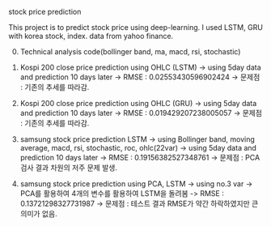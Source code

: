 stock price prediction

This project is to predict stock price using deep-learning.
I used LSTM, GRU with korea stock, index.
data from yahoo finance.


00. Technical analysis code(bollinger band, ma, macd, rsi, stochastic)  

1. Kospi 200 close price prediction using OHLC (LSTM)
-> using 5day data and prediction 10 days later
-> RMSE : 0.02553430596902424
-> 문제점 : 기존의 추세를 따라감. 

2. Kospi 200 close price prediction using OHLC (GRU)
-> using 5day data and prediction 10 days later
-> RMSE : 0.019429207238005057
-> 문제점 : 기존의 추세를 따라감. 

3. samsung stock price prediction LSTM
-> using Bollinger band, moving average, macd, rsi, stochastic, roc, ohlc(22var)
-> using 5day data and prediction 10 days later
-> RMSE : 0.19156382527348761
-> 문제점 : PCA 검사 결과 차원의 저주 문제 발생. 

4. samsung stock price prediction using PCA, LSTM
-> using no.3 var
-> PCA를 활용하여 4개의 변수를 활용하여 LSTM을 돌려봄
-> RMSE : 0.13721298327731987
-> 문제점 : 테스트 결과 RMSE가 약간 하락하였지만 큰 의미가 없음.
